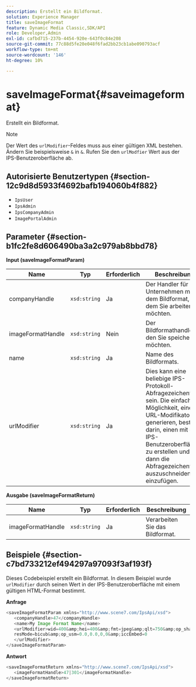 ```yaml
---
description: Erstellt ein Bildformat.
solution: Experience Manager
title: saveImageFormat
feature: Dynamic Media Classic,SDK/API
role: Developer,Admin
exl-id: cafbd715-237b-4454-920e-643f0c84e208
source-git-commit: 77c88d5fe20e048f6fad2bb23cb1abe090793acf
workflow-type: tm+mt
source-wordcount: '146'
ht-degree: 10%

---
```


# saveImageFormat{#saveimageformat}

Erstellt ein Bildformat.

>[!NOTE]
>
>Der Wert des `urlModifier`-Feldes muss aus einer gültigen XML bestehen. Ändern Sie beispielsweise `&` in `&`. Rufen Sie den `urlModfier` Wert aus der IPS-Benutzeroberfläche ab.

## Autorisierte Benutzertypen {#section-12c9d8d5933f4692bafb194060b4f882}

* `IpsUser`
* `IpsAdmin`
* `IpsCompanyAdmin`
* `ImagePortalAdmin`

## Parameter {#section-b1fc2fe8d606490ba3a2c979ab8bbd78}

**Input (saveImageFormatParam)**

| Name | Typ | Erforderlich | Beschreibung |
|---|---|---|---|
| companyHandle | `xsd:string` | Ja | Der Handler für das Unternehmen mit dem Bildformat, mit dem Sie arbeiten möchten. |
| imageFormatHandle | `xsd:string` | Nein | Der Bildformathandle, den Sie speichern möchten. |
| name | `xsd:string` | Ja | Name des Bildformats. |
| urlModifier | `xsd:string` | Ja | Dies kann eine beliebige IPS-Protokoll-Abfragezeichenfolge sein. Die einfachste Möglichkeit, einen URL-Modifikator zu generieren, besteht darin, einen mit der IPS-Benutzeroberfläche zu erstellen und dann die Abfragezeichenfolge auszuschneiden und einzufügen. |

**Ausgabe (saveImageFormatReturn)**

| Name | Typ | Erforderlich | Beschreibung |
|---|---|---|---|
| imageFormatHandle | `xsd:string` | Ja | Verarbeiten Sie das Bildformat. |

## Beispiele {#section-c7bd733212ef494297a97093f3af193f}

Dieses Codebeispiel erstellt ein Bildformat. In diesem Beispiel wurde `urlModifier` durch seinen Wert in der IPS-Benutzeroberfläche mit einem gültigen HTML-Format bestimmt.

**Anfrage**

```java
<saveImageFormatParam xmlns="http://www.scene7.com/IpsApi/xsd"> 
   <companyHandle>47</companyHandle> 
   <name>My Image Format Name</name> 
   <urlModifier>wid=400&amp;hei=400&amp;fmt=jpeg&amp;qlt=750&amp;op_sharpen=0&amp; 
   resMode=bicub&amp;op_usm=0.0,0.0,0,0&amp;iccEmbed=0 
   </urlModifier> 
</saveImageFormatParam>
```

**Antwort**

```java
<saveImageFormatReturn xmlns="http://www.scene7.com/IpsApi/xsd"> 
   <imageFormatHandle>47|301</imageFormatHandle> 
</saveImageFormatReturn>
```

